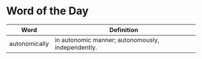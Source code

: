 # Word of the Day

|Word|Definition|
|---|---|
|autonomically|in autonomic manner; autonomously, independently.|